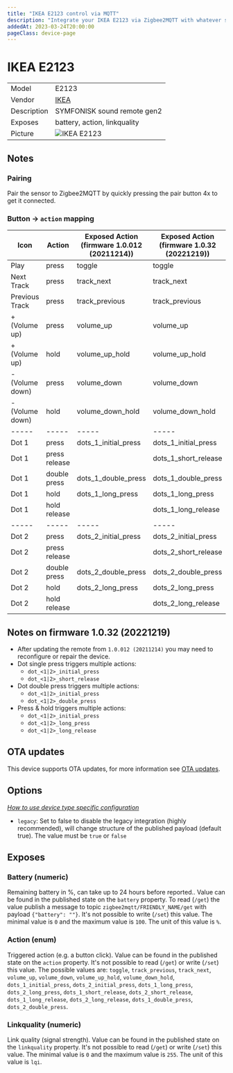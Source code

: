 ```yaml
---
title: "IKEA E2123 control via MQTT"
description: "Integrate your IKEA E2123 via Zigbee2MQTT with whatever smart home infrastructure you are using without the vendor's bridge or gateway."
addedAt: 2023-03-24T20:00:00
pageClass: device-page
---
```


<!-- !!!! -->
<!-- ATTENTION: This file is auto-generated through docgen! -->
<!-- You can only edit the "Notes"-Section between the two comment lines "Notes BEGIN" and "Notes END". -->
<!-- Do not use h1 or h2 heading within "## Notes"-Section. -->
<!-- !!!! -->

# IKEA E2123

|     |     |
|-----|-----|
| Model | E2123  |
| Vendor  | [IKEA](/supported-devices/#v=IKEA)  |
| Description | SYMFONISK sound remote gen2 |
| Exposes | battery, action, linkquality |
| Picture | ![IKEA E2123](https://www.zigbee2mqtt.io/images/devices/E2123.jpg) |


<!-- Notes BEGIN: You can edit here. Add "## Notes" headline if not already present. -->
## Notes


### Pairing

Pair the sensor to Zigbee2MQTT by quickly pressing the pair button 4x to get it connected.

### Button -> `action` mapping

|Icon|Action|Exposed Action (firmware 1.0.012 (20211214))|Exposed Action (firmware 1.0.32 (20221219))
|-----|-----|-----|-----|
|Play|press|toggle|toggle
|Next Track|press|track_next|track_next
|Previous Track|press|track_previous|track_previous
|+ (Volume up)|press|volume_up|volume_up
|+ (Volume up)|hold|volume_up_hold|volume_up_hold
|- (Volume down)|press|volume_down|volume_down
|- (Volume down)|hold|volume_down_hold|volume_down_hold
|-----|-----|-----|-----|
|Dot 1|press|dots_1_initial_press|dots_1_initial_press
|Dot 1|press release||dots_1_short_release
|Dot 1|double press|dots_1_double_press|dots_1_double_press
|Dot 1|hold|dots_1_long_press|dots_1_long_press
|Dot 1|hold release||dots_1_long_release
|-----|-----|-----|-----|
|Dot 2|press|dots_2_initial_press|dots_2_initial_press
|Dot 2|press release||dots_2_short_release
|Dot 2|double press|dots_2_double_press|dots_2_double_press
|Dot 2|hold|dots_2_long_press|dots_2_long_press
|Dot 2|hold release||dots_2_long_release

## Notes on firmware 1.0.32 (20221219)

* After updating the remote from `1.0.012 (20211214)` you may need to reconfigure or repair the device.
* Dot single press triggers multiple actions:
  * `dot_<1|2>_initial_press`
  * `dot_<1|2>_short_release`
* Dot double press triggers multiple actions:
  * `dot_<1|2>_initial_press`
  * `dot_<1|2>_double_press`
* Press & hold triggers multiple actions:
  * `dot_<1|2>_initial_press`
  * `dot_<1|2>_long_press`
  * `dot_<1|2>_long_release`
<!-- Notes END: Do not edit below this line -->


## OTA updates
This device supports OTA updates, for more information see [OTA updates](../guide/usage/ota_updates.md).


## Options
*[How to use device type specific configuration](../guide/configuration/devices-groups.md#specific-device-options)*

* `legacy`: Set to false to disable the legacy integration (highly recommended), will change structure of the published payload (default true). The value must be `true` or `false`


## Exposes

### Battery (numeric)
Remaining battery in %, can take up to 24 hours before reported..
Value can be found in the published state on the `battery` property.
To read (`/get`) the value publish a message to topic `zigbee2mqtt/FRIENDLY_NAME/get` with payload `{"battery": ""}`.
It's not possible to write (`/set`) this value.
The minimal value is `0` and the maximum value is `100`.
The unit of this value is `%`.

### Action (enum)
Triggered action (e.g. a button click).
Value can be found in the published state on the `action` property.
It's not possible to read (`/get`) or write (`/set`) this value.
The possible values are: `toggle`, `track_previous`, `track_next`, `volume_up`, `volume_down`, `volume_up_hold`, `volume_down_hold`, `dots_1_initial_press`, `dots_2_initial_press`, `dots_1_long_press`, `dots_2_long_press`, `dots_1_short_release`, `dots_2_short_release`, `dots_1_long_release`, `dots_2_long_release`, `dots_1_double_press`, `dots_2_double_press`.

### Linkquality (numeric)
Link quality (signal strength).
Value can be found in the published state on the `linkquality` property.
It's not possible to read (`/get`) or write (`/set`) this value.
The minimal value is `0` and the maximum value is `255`.
The unit of this value is `lqi`.

